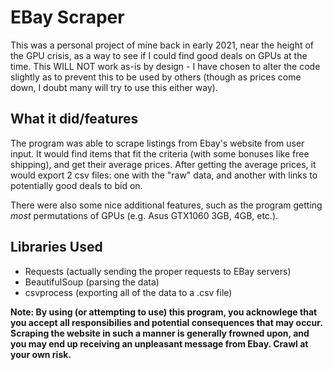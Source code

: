 # EBay Scraper
This was a personal project of mine back in early 2021, near the height of the GPU crisis, as a way to see if I could find good deals on GPUs at the time.
This WILL NOT work as-is by design - I have chosen to alter the code slightly as to prevent this to be used by others (though as prices come down, I doubt many will try to use this either way).

## What it did/features
The program was able to scrape listings from Ebay's website from user input. It would find items that fit the criteria (with some bonuses like free shipping), and get their average prices.
After getting the average prices, it would export 2 csv files: one with the "raw" data, and another with links to potentially good deals to bid on.

There were also some nice additional features, such as the program getting *most* permutations of GPUs (e.g. Asus GTX1060 3GB, 4GB, etc.).

## Libraries Used
- Requests (actually sending the proper requests to EBay servers)
- BeautifulSoup (parsing the data)
- csvprocess (exporting all of the data to a .csv file)

**Note: By using (or attempting to use) this program, you acknowlege that you accept all responsibilies and potential consequences that may occur. Scraping the website in such a manner is generally frowned upon, and you may end up receiving an unpleasant message from Ebay. Crawl at your own risk.**